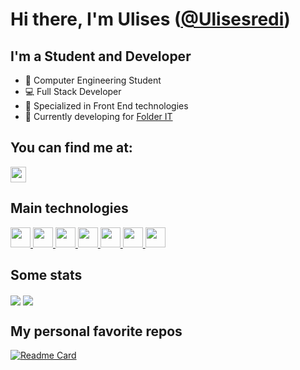 # Hi there, I'm Ulises ([@Ulisesredi](https://www.linkedin.com/in/ulises-redi-377a52206/))

## I'm a Student and Developer

- 📘 Computer Engineering Student
- 💻 Full Stack Developer
- 👾 Specialized in Front End technologies
- 🔨 Currently developing for [Folder IT](https://www.linkedin.com/company/folderit/)

## You can find me at:

<p>
    <a href="https://www.linkedin.com/in/ulises-redi-377a52206/"><img
            src="https://img.shields.io/badge/linkedin-%230077B5.svg?&style=for-the-badge&logo=linkedin&logoColor=white"
            height=25></a> 
</p>

## Main technologies

<a href="https://reactjs.org/">
    <img height="32" width="32" src="https://cdn.jsdelivr.net/npm/simple-icons@v6/icons/react.svg" />
</a>
<a href="https://redux.js.org/">
    <img height="32" width="32" src="https://cdn.jsdelivr.net/npm/simple-icons@v6/icons/redux.svg" />
</a>
<a href="https://nextjs.org/">
    <img height="32" width="32" src="https://cdn.jsdelivr.net/npm/simple-icons@v6/icons/nextdotjs.svg" />
</a>
<a href="https://www.typescriptlang.org/">
    <img height="32" width="32" src="https://cdn.jsdelivr.net/npm/simple-icons@v6/icons/typescript.svg" />
</a>
<a href="https://www.javascript.com/">
    <img height="32" width="32" src="https://cdn.jsdelivr.net/npm/simple-icons@v6/icons/javascript.svg" />
</a>
<a href="https://nodejs.org/en/">
    <img height="32" width="32" src="https://cdn.jsdelivr.net/npm/simple-icons@v6/icons/nodedotjs.svg" />
</a>
<a href="https://nodejs.org/en/">
    <img height="32" width="32" src="https://cdn.jsdelivr.net/npm/simple-icons@v6/icons/nodedotjs.svg" />
</a>

## Some stats

  <img align="center" src="https://github-readme-stats.vercel.app/api?username=Ulisesredi&show_icons=true&theme=tokyonight" />

  <img align="center" src="https://github-readme-stats.vercel.app/api/top-langs/?username=Ulisesredi&layout=compact&theme=tokyonight" />

## My personal favorite repos

[![Readme Card](https://github-readme-stats.vercel.app/api/pin/?username=Ulisesredi&repo=Monthly-Budget&theme=tokyonight)](https://github.com/Ulisesredi/Monthly-Budget)
